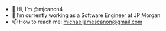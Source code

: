 - 👋 Hi, I’m @mjcanon4
- 🌱 I’m currently working as a Software Engineer at JP Morgan
- 📫 How to reach me: michaeljamescanon@gmail.com

<!---
mjcanon4/mjcanon4 is a ✨ special ✨ repository because its `README.md` (this file) appears on your GitHub profile.
You can click the Preview link to take a look at your changes.
--->
